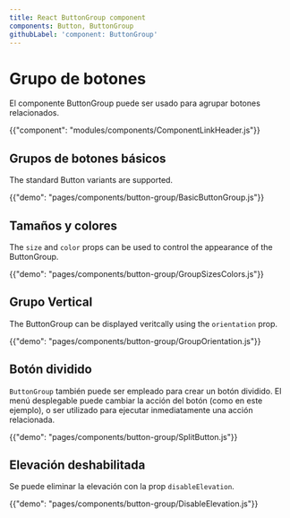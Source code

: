 ```yaml
---
title: React ButtonGroup component
components: Button, ButtonGroup
githubLabel: 'component: ButtonGroup'
---
```


# Grupo de botones

<p class="description">El componente ButtonGroup puede ser usado para agrupar botones relacionados.</p>

{{"component": "modules/components/ComponentLinkHeader.js"}}

## Grupos de botones básicos

The standard Button variants are supported.

{{"demo": "pages/components/button-group/BasicButtonGroup.js"}}

## Tamaños y colores

The `size` and `color` props can be used to control the appearance of the ButtonGroup.

{{"demo": "pages/components/button-group/GroupSizesColors.js"}}

## Grupo Vertical

The ButtonGroup can be displayed veritcally using the `orientation` prop.

{{"demo": "pages/components/button-group/GroupOrientation.js"}}

## Botón dividido

`ButtonGroup` también puede ser empleado para crear un botón dividido.  El menú desplegable puede cambiar la acción del botón (como en este ejemplo), o ser utilizado para ejecutar inmediatamente una acción relacionada.

{{"demo": "pages/components/button-group/SplitButton.js"}}

## Elevación deshabilitada

Se puede eliminar la elevación con la prop `disableElevation`.

{{"demo": "pages/components/button-group/DisableElevation.js"}}

